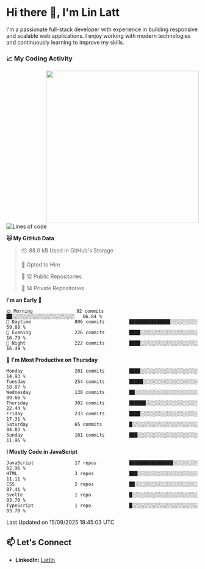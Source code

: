 # Hi there 👋, I'm Lin Latt

I'm a passionate full-stack developer with experience in building responsive and scalable web applications. I enjoy working with modern technologies and continuously learning to improve my skills.

### 📈 My Coding Activity 
<img src="https://github.com/user-attachments/assets/6cec4854-3eec-4600-9120-9be1d3cb2bfe"  width="400px" align="right">

<!--START_SECTION:waka-->
![Lines of code](https://img.shields.io/badge/From%20Hello%20World%20I%27ve%20Written-525.3%20thousand%20lines%20of%20code-blue)

**🐱 My GitHub Data** 

> 📦 88.0 kB Used in GitHub's Storage 
 > 
> 💼 Opted to Hire
 > 
> 📜 12 Public Repositories 
 > 
> 🔑 14 Private Repositories 
 > 
**I'm an Early 🐤** 

```text
🌞 Morning                92 commits          ██░░░░░░░░░░░░░░░░░░░░░░░   06.84 % 
🌆 Daytime                806 commits         ███████████████░░░░░░░░░░   59.88 % 
🌃 Evening                226 commits         ████░░░░░░░░░░░░░░░░░░░░░   16.79 % 
🌙 Night                  222 commits         ████░░░░░░░░░░░░░░░░░░░░░   16.49 % 
```
📅 **I'm Most Productive on Thursday** 

```text
Monday                   201 commits         ████░░░░░░░░░░░░░░░░░░░░░   14.93 % 
Tuesday                  254 commits         █████░░░░░░░░░░░░░░░░░░░░   18.87 % 
Wednesday                130 commits         ██░░░░░░░░░░░░░░░░░░░░░░░   09.66 % 
Thursday                 302 commits         ██████░░░░░░░░░░░░░░░░░░░   22.44 % 
Friday                   233 commits         ████░░░░░░░░░░░░░░░░░░░░░   17.31 % 
Saturday                 65 commits          █░░░░░░░░░░░░░░░░░░░░░░░░   04.83 % 
Sunday                   161 commits         ███░░░░░░░░░░░░░░░░░░░░░░   11.96 % 
```


**I Mostly Code in JavaScript** 

```text
JavaScript               17 repos            ████████████████░░░░░░░░░   62.96 % 
HTML                     3 repos             ███░░░░░░░░░░░░░░░░░░░░░░   11.11 % 
CSS                      2 repos             ██░░░░░░░░░░░░░░░░░░░░░░░   07.41 % 
Svelte                   1 repo              █░░░░░░░░░░░░░░░░░░░░░░░░   03.70 % 
TypeScript               1 repo              █░░░░░░░░░░░░░░░░░░░░░░░░   03.70 % 
```




 Last Updated on 15/09/2025 18:45:03 UTC
<!--END_SECTION:waka-->

## 📫 Let's Connect

- **LinkedIn:** [Lattln](https://linkedin.com/in/lin-latt)
<!-- - **Portfolio:** [Your Portfolio](https://yourportfolio.com) -->
